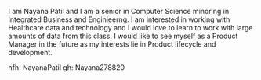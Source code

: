 I am Nayana Patil and I am a senior in Computer Science minoring in Integrated Business and Enginieerng. I am interested in working with Healthcare data and technology and I would love to learn to work with large amounts of data from this class. I would like to see myself as a Product Manager in the future as my interests lie in Product lifecycle and development. 

hfh: NayanaPatil
gh: Nayana278820
